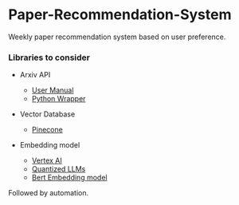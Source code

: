 # Paper-Recommendation-System


Weekly paper recommendation system based on user preference.

### Libraries to consider
* Arxiv API
    - [User Manual](https://info.arxiv.org/help/api/user-manual.html#arxiv-api-users-manual)
    - [Python Wrapper](https://pypi.org/project/arxiv/)

* Vector Database 
    - [Pinecone]()

* Embedding model
    - [Vertex AI](https://colab.research.google.com/github/GoogleCloudPlatform/vertex-ai-samples/blob/main/notebooks/official/generative_ai/text_embedding_new_api.ipynb)
    - [Quantized LLMs]()
    - [Bert Embedding model](https://github.com/malteos/scincl)

Followed by automation.
